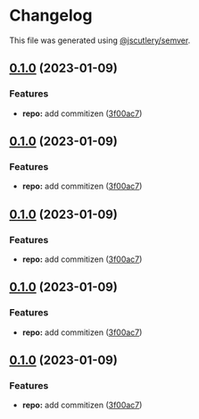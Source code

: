 # Changelog

This file was generated using [@jscutlery/semver](https://github.com/jscutlery/semver).

## [0.1.0](https://github.com/clemenscodes/capitaltracker/compare/v0.0.2...v0.1.0) (2023-01-09)

### Features

-   **repo:** add commitizen ([3f00ac7](https://github.com/clemenscodes/capitaltracker/commit/3f00ac77c65365c3c7cdb6271e2037ce70bbb624))

## [0.1.0](https://github.com/clemenscodes/capitaltracker/compare/v0.0.2...v0.1.0) (2023-01-09)

### Features

-   **repo:** add commitizen ([3f00ac7](https://github.com/clemenscodes/capitaltracker/commit/3f00ac77c65365c3c7cdb6271e2037ce70bbb624))

## [0.1.0](https://github.com/clemenscodes/capitaltracker/compare/v0.0.2...v0.1.0) (2023-01-09)

### Features

-   **repo:** add commitizen ([3f00ac7](https://github.com/clemenscodes/capitaltracker/commit/3f00ac77c65365c3c7cdb6271e2037ce70bbb624))

## [0.1.0](https://github.com/clemenscodes/capitaltracker/compare/v0.0.2...v0.1.0) (2023-01-09)

### Features

-   **repo:** add commitizen ([3f00ac7](https://github.com/clemenscodes/capitaltracker/commit/3f00ac77c65365c3c7cdb6271e2037ce70bbb624))

## [0.1.0](https://github.com/clemenscodes/capitaltracker/compare/v0.0.2...v0.1.0) (2023-01-09)

### Features

-   **repo:** add commitizen ([3f00ac7](https://github.com/clemenscodes/capitaltracker/commit/3f00ac77c65365c3c7cdb6271e2037ce70bbb624))
